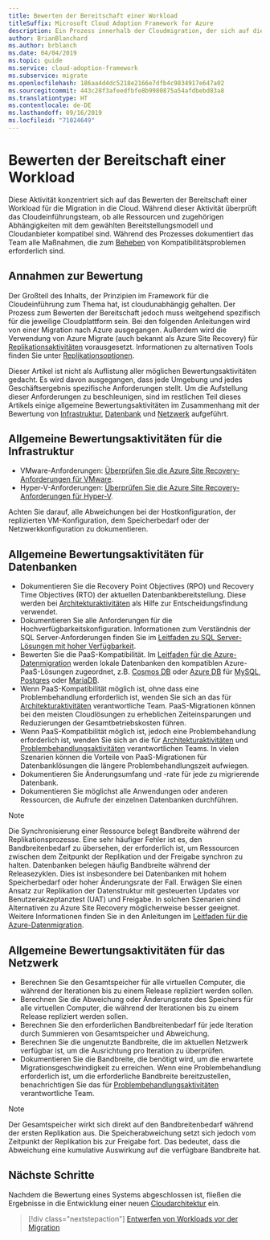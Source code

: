 ```yaml
---
title: Bewerten der Bereitschaft einer Workload
titleSuffix: Microsoft Cloud Adoption Framework for Azure
description: Ein Prozess innerhalb der Cloudmigration, der sich auf die Aufgaben der Migration von Workloads in die Cloud konzentriert.
author: BrianBlanchard
ms.author: brblanch
ms.date: 04/04/2019
ms.topic: guide
ms.service: cloud-adoption-framework
ms.subservice: migrate
ms.openlocfilehash: 186aa4d4dc5218e2166e7dfb4c9834917e647a02
ms.sourcegitcommit: 443c28f3afeedfbfe8b9980875a54afdbebd83a8
ms.translationtype: HT
ms.contentlocale: de-DE
ms.lasthandoff: 09/16/2019
ms.locfileid: "71024649"
---
```

# <a name="evaluate-workload-readiness"></a>Bewerten der Bereitschaft einer Workload

Diese Aktivität konzentriert sich auf das Bewerten der Bereitschaft einer Workload für die Migration in die Cloud. Während dieser Aktivität überprüft das Cloudeinführungsteam, ob alle Ressourcen und zugehörigen Abhängigkeiten mit dem gewählten Bereitstellungsmodell und Cloudanbieter kompatibel sind. Während des Prozesses dokumentiert das Team alle Maßnahmen, die zum [Beheben](../migrate/remediate.md) von Kompatibilitätsproblemen erforderlich sind.

## <a name="evaluation-assumptions"></a>Annahmen zur Bewertung

Der Großteil des Inhalts, der Prinzipien im Framework für die Cloudeinführung zum Thema hat, ist cloudunabhängig gehalten. Der Prozess zum Bewerten der Bereitschaft jedoch muss weitgehend spezifisch für die jeweilige Cloudplattform sein. Bei den folgenden Anleitungen wird von einer Migration nach Azure ausgegangen. Außerdem wird die Verwendung von Azure Migrate (auch bekannt als Azure Site Recovery) für [Replikationsaktivitäten](../migrate/replicate.md) vorausgesetzt. Informationen zu alternativen Tools finden Sie unter [Replikationsoptionen](../migrate/replicate-options.md).

Dieser Artikel ist nicht als Auflistung aller möglichen Bewertungsaktivitäten gedacht. Es wird davon ausgegangen, dass jede Umgebung und jedes Geschäftsergebnis spezifische Anforderungen stellt. Um die Aufstellung dieser Anforderungen zu beschleunigen, sind im restlichen Teil dieses Artikels einige allgemeine Bewertungsaktivitäten im Zusammenhang mit der Bewertung von [Infrastruktur](#common-infrastructure-evaluation-activities), [Datenbank](#common-database-evaluation-activities) und [Netzwerk](#common-network-evaluation-activities) aufgeführt.

## <a name="common-infrastructure-evaluation-activities"></a>Allgemeine Bewertungsaktivitäten für die Infrastruktur

- VMware-Anforderungen: [Überprüfen Sie die Azure Site Recovery-Anforderungen für VMware](https://docs.microsoft.com/azure/site-recovery/vmware-physical-azure-support-matrix).
- Hyper-V-Anforderungen: [Überprüfen Sie die Azure Site Recovery-Anforderungen für Hyper-V](https://docs.microsoft.com/azure/site-recovery/hyper-v-azure-support-matrix).

Achten Sie darauf, alle Abweichungen bei der Hostkonfiguration, der replizierten VM-Konfiguration, dem Speicherbedarf oder der Netzwerkkonfiguration zu dokumentieren.

## <a name="common-database-evaluation-activities"></a>Allgemeine Bewertungsaktivitäten für Datenbanken

- Dokumentieren Sie die Recovery Point Objectives (RPO) und Recovery Time Objectives (RTO) der aktuellen Datenbankbereitstellung. Diese werden bei [Architekturaktivitäten](./architect.md) als Hilfe zur Entscheidungsfindung verwendet.
- Dokumentieren Sie alle Anforderungen für die Hochverfügbarkeitskonfiguration. Informationen zum Verständnis der SQL Server-Anforderungen finden Sie im [Leitfaden zu SQL Server-Lösungen mit hoher Verfügbarkeit](https://docs.microsoft.com/sql/sql-server/failover-clusters/high-availability-solutions-sql-server).
- Bewerten Sie die PaaS-Kompatibilität. Im [Leitfaden für die Azure-Datenmigration](https://datamigration.microsoft.com) werden lokale Datenbanken den kompatiblen Azure-PaaS-Lösungen zugeordnet, z.B. [Cosmos DB](https://docs.microsoft.com/azure/cosmos-db) oder [Azure DB](https://docs.microsoft.com/azure/sql-database) für [MySQL](https://docs.microsoft.com/azure/mysql), [Postgres](https://docs.microsoft.com/azure/postgresql) oder [MariaDB](https://docs.microsoft.com/azure/mariadb).
- Wenn PaaS-Kompatibilität möglich ist, ohne dass eine Problembehandlung erforderlich ist, wenden Sie sich an das für [Architekturaktivitäten](./architect.md) verantwortliche Team. PaaS-Migrationen können bei den meisten Cloudlösungen zu erheblichen Zeiteinsparungen und Reduzierungen der Gesamtbetriebskosten führen.
- Wenn PaaS-Kompatibilität möglich ist, jedoch eine Problembehandlung erforderlich ist, wenden Sie sich an die für [Architekturaktivitäten](./architect.md) und [Problembehandlungsaktivitäten](../migrate/remediate.md) verantwortlichen Teams. In vielen Szenarien können die Vorteile von PaaS-Migrationen für Datenbanklösungen die längere Problembehandlungszeit aufwiegen.
- Dokumentieren Sie Änderungsumfang und -rate für jede zu migrierende Datenbank.
- Dokumentieren Sie möglichst alle Anwendungen oder anderen Ressourcen, die Aufrufe der einzelnen Datenbanken durchführen.

> [!NOTE]
> Die Synchronisierung einer Ressource belegt Bandbreite während der Replikationsprozesse. Eine sehr häufiger Fehler ist es, den Bandbreitenbedarf zu übersehen, der erforderlich ist, um Ressourcen zwischen dem Zeitpunkt der Replikation und der Freigabe synchron zu halten. Datenbanken belegen häufig Bandbreite während der Releasezyklen. Dies ist insbesondere bei Datenbanken mit hohem Speicherbedarf oder hoher Änderungsrate der Fall. Erwägen Sie einen Ansatz zur Replikation der Datenstruktur mit gesteuerten Updates vor Benutzerakzeptanztest (UAT) und Freigabe. In solchen Szenarien sind Alternativen zu Azure Site Recovery möglicherweise besser geeignet. Weitere Informationen finden Sie in den Anleitungen im [Leitfaden für die Azure-Datenmigration](https://datamigration.microsoft.com).

## <a name="common-network-evaluation-activities"></a>Allgemeine Bewertungsaktivitäten für das Netzwerk

- Berechnen Sie den Gesamtspeicher für alle virtuellen Computer, die während der Iterationen bis zu einem Release repliziert werden sollen.
- Berechnen Sie die Abweichung oder Änderungsrate des Speichers für alle virtuellen Computer, die während der Iterationen bis zu einem Release repliziert werden sollen.
- Berechnen Sie den erforderlichen Bandbreitenbedarf für jede Iteration durch Summieren von Gesamtspeicher und Abweichung.
- Berechnen Sie die ungenutzte Bandbreite, die im aktuellen Netzwerk verfügbar ist, um die Ausrichtung pro Iteration zu überprüfen.
- Dokumentieren Sie die Bandbreite, die benötigt wird, um die erwartete Migrationsgeschwindigkeit zu erreichen. Wenn eine Problembehandlung erforderlich ist, um die erforderliche Bandbreite bereitzustellen, benachrichtigen Sie das für [Problembehandlungsaktivitäten](../migrate/remediate.md) verantwortliche Team.

> [!NOTE]
> Der Gesamtspeicher wirkt sich direkt auf den Bandbreitenbedarf während der ersten Replikation aus. Die Speicherabweichung setzt sich jedoch vom Zeitpunkt der Replikation bis zur Freigabe fort. Das bedeutet, dass die Abweichung eine kumulative Auswirkung auf die verfügbare Bandbreite hat.

## <a name="next-steps"></a>Nächste Schritte

Nachdem die Bewertung eines Systems abgeschlossen ist, fließen die Ergebnisse in die Entwicklung einer neuen [Cloudarchitektur](./architect.md) ein.

> [!div class="nextstepaction"]
> [Entwerfen von Workloads vor der Migration](./architect.md)
